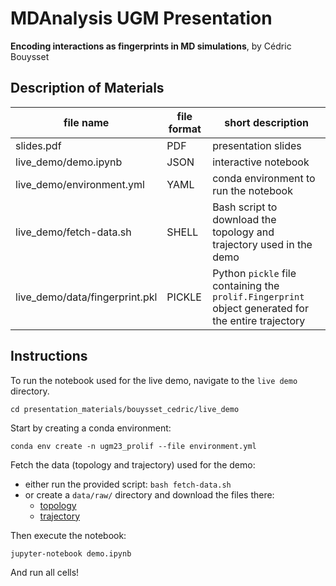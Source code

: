 # MDAnalysis UGM Presentation

**Encoding interactions as fingerprints in MD simulations**, by Cédric Bouysset

## Description of Materials

| file name | file format | short description |
|---|---|---|
| slides.pdf | PDF | presentation slides |
| live_demo/demo.ipynb | JSON | interactive notebook |
| live_demo/environment.yml | YAML | conda environment to run the notebook |
| live_demo/fetch-data.sh | SHELL | Bash script to download the topology and trajectory used in the demo |
| live_demo/data/fingerprint.pkl | PICKLE | Python `pickle` file containing the `prolif.Fingerprint` object generated for the entire trajectory |

## Instructions

To run the notebook used for the live demo, navigate to the `live demo` directory.

```
cd presentation_materials/bouysset_cedric/live_demo
```

Start by creating a conda environment:

```
conda env create -n ugm23_prolif --file environment.yml
```

Fetch the data (topology and trajectory) used for the demo:
- either run the provided script: `bash fetch-data.sh`
- or create a `data/raw/` directory and download the files there:
  - [topology](https://www.gpcrmd.org/dynadb/files/Dynamics/16622_dyn_925.psf)
  - [trajectory](https://www.gpcrmd.org/dynadb/files/Dynamics/16623_trj_925.xtc)

Then execute the notebook:
```
jupyter-notebook demo.ipynb
```

And run all cells!